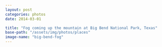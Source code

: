 ```yaml
---
layout: post
categories: photos
date: 2014-03-01

title: "Fog coming up the mountain at Big Bend National Park, Texas"
base-path: "/assets/img/photos/places"
image-name: "big-bend-fog"
---
```

